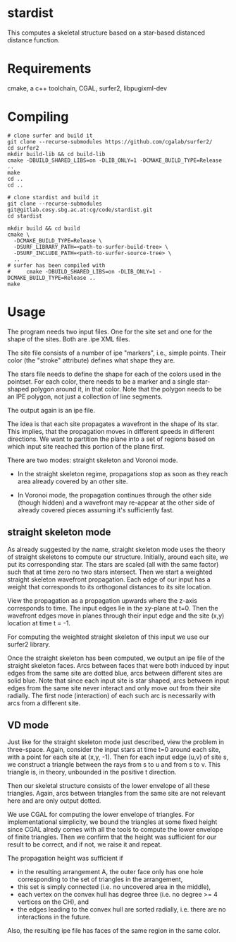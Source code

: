 # stardist

This computes a skeletal structure based on a star-based distanced distance
function.

# Requirements

cmake, a c++ toolchain, CGAL, surfer2, libpugixml-dev

# Compiling
	# clone surfer and build it
	git clone --recurse-submodules https://github.com/cgalab/surfer2/
	cd surfer2
	mkdir build-lib && cd build-lib
	cmake -DBUILD_SHARED_LIBS=on -DLIB_ONLY=1 -DCMAKE_BUILD_TYPE=Release ..
	make
	cd ..
	cd ..

	# clone stardist and build it
	git clone --recurse-submodules git@gitlab.cosy.sbg.ac.at:cg/code/stardist.git
	cd stardist

	mkdir build && cd build
	cmake \
	  -DCMAKE_BUILD_TYPE=Release \
	  -DSURF_LIBRARY_PATH=<path-to-surfer-build-tree> \
	  -DSURF_INCLUDE_PATH=<path-to-surfer-source-tree> \
	  ..
	# surfer has been compiled with
	#     cmake -DBUILD_SHARED_LIBS=on -DLIB_ONLY=1 -DCMAKE_BUILD_TYPE=Release ..
	make

# Usage
The program needs two input files.  One for the site set and one for
the shape of the sites.  Both are .ipe XML files.

The site file consists of a number of ipe "markers", i.e., simple
points.  Their color (the "stroke" attribute) defines what shape they are.

The stars file needs to define the shape for each of the colors used in
the pointset.  For each color, there needs to be a marker and a single
star-shaped polygon around it, in that color.  Note that the polygon needs
to be an IPE polygon, not just a collection of line segments.

The output again is an ipe file.


The idea is that each site propagates a wavefront in the shape of its star.
This implies, that the propagation moves in different speeds in different
directions.  We want to partition the plane into a set of regions based on
which input site reached this portion of the plane first.

There are two modes:  straight skeleton and Voronoi mode.

* In the straight skeleton regime, propagations stop as soon as they reach area
  already covered by an other site.

* In Voronoi mode, the propagation continues through the other side (though
  hidden) and a wavefront may re-appear at the other side of already covered
  pieces assuming it's sufficiently fast.

## straight skeleton mode

As already suggested by the name, straight skeleton mode uses the theory of
straight skeletons to compute our structure.  Initially, around each site, we
put its corresponding star.  The stars are scaled (all with the same factor)
such that at time zero no two stars intersect.  Then we start a weighted
straight skeleton wavefront propagation.  Each edge of our input has a weight
that corresponds to its orthogonal distances to its site location.

View the propagation as a propagation upwards where the z-axis corresponds
to time.  The input edges lie in the xy-plane at t=0.  Then the wavefront
edges move in planes through their input edge and the site (x,y) location 
at time t = -1.

For computing the weighted straight skeleton of this input we use our surfer2
library.

Once the straight skeleton has been computed, we output an ipe file of the
straight skeleton faces.  Arcs between faces that were both induced by input
edges from the same site are dotted blue, arcs between different sites are
solid blue.  Note that since each input site is star shaped, arcs between
input edges from the same site never interact and only move out from their
site radially.  The first node (interaction) of each such arc is necessarily
with arcs from a different site.


## VD mode

Just like for the straight skeleton mode just described, view the problem in
three-space.  Again, consider the input stars at time t=0 around each site,
with a point for each site at (x,y, -1).  Then for each input edge (u,v) of
site s, we construct a triangle between the rays from s to u and from s to v.
This triangle is, in theory, unbounded in the positive t direction.

Then our skeletal structure consists of the lower envelope of all these triangles.
Again, arcs between triangles from the same site are not relevant here and
are only output dotted.

We use CGAL for computing the lower envelope of triangles.  For
implementational simplicity, we bound the triangles at some fixed height since
CGAL alredy comes with all the tools to compute the lower envelope of finite
triangles.  Then we confirm that the height was sufficient for our result to be
correct, and if not, we raise it and repeat.

The propagation height was sufficient if
 * in the resulting arrangement A, the outer face only has one hole
   corresponding to the set of triangles in the arrangement,
 * this set is simply connected (i.e. no uncovered area in the middle),
 * each vertex on the convex hull has degree three (i.e. no degree >= 4
   vertices on the CH), and
 * the edges leading to the convex hull are sorted radially, i.e. there are no
   interactions in the future.

Also, the resulting ipe file has faces of the same region in the same color.

